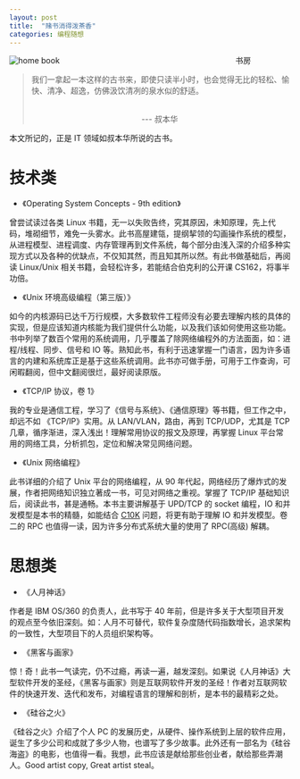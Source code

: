 ```yaml
---
layout: post
title:  "赌书消得泼茶香"
categories: 编程随想
---
```


![home book](http://7xp2eu.com1.z0.glb.clouddn.com/book_home.jpeg)
&nbsp;&nbsp;&nbsp;&nbsp;&nbsp;&nbsp;&nbsp;&nbsp;&nbsp;&nbsp;&nbsp;&nbsp;&nbsp;&nbsp;&nbsp;&nbsp;&nbsp;&nbsp;&nbsp;&nbsp;&nbsp;&nbsp;&nbsp;&nbsp;&nbsp;&nbsp;&nbsp;&nbsp;&nbsp;&nbsp;&nbsp;&nbsp;&nbsp;&nbsp;&nbsp;&nbsp;&nbsp;&nbsp;&nbsp;&nbsp;&nbsp;&nbsp;&nbsp;&nbsp;&nbsp;&nbsp;&nbsp;&nbsp;&nbsp;&nbsp;&nbsp;&nbsp;&nbsp;&nbsp;&nbsp;&nbsp;&nbsp;&nbsp;&nbsp;&nbsp;&nbsp;&nbsp;&nbsp;&nbsp;&nbsp;&nbsp;&nbsp;&nbsp;&nbsp;&nbsp;&nbsp;&nbsp;&nbsp;&nbsp;&nbsp;&nbsp;&nbsp;&nbsp; 书房


> 我们一拿起一本这样的古书来，即使只读半小时，也会觉得无比的轻松、愉快、清净、超逸，仿佛汲饮清冽的泉水似的舒适。
> 
>&nbsp;&nbsp;&nbsp;&nbsp;&nbsp;&nbsp;&nbsp;&nbsp;&nbsp;&nbsp;&nbsp;&nbsp;&nbsp;&nbsp;&nbsp;&nbsp;&nbsp;&nbsp;&nbsp;&nbsp;&nbsp;&nbsp;&nbsp;&nbsp;&nbsp;&nbsp;&nbsp;&nbsp;&nbsp;&nbsp;&nbsp;&nbsp;&nbsp;&nbsp;&nbsp;&nbsp;&nbsp;&nbsp;&nbsp;&nbsp;&nbsp;&nbsp;&nbsp;&nbsp;&nbsp;&nbsp;&nbsp;&nbsp; &nbsp;&nbsp;&nbsp;&nbsp;&nbsp;&nbsp;&nbsp;&nbsp;&nbsp;&nbsp;&nbsp;&nbsp;&nbsp;&nbsp;&nbsp;&nbsp;&nbsp;&nbsp;&nbsp;&nbsp;&nbsp;&nbsp;&nbsp;&nbsp; &nbsp;&nbsp;&nbsp;&nbsp;&nbsp;&nbsp;&nbsp;&nbsp;&nbsp;&nbsp;&nbsp;&nbsp;&nbsp;&nbsp;&nbsp;&nbsp;&nbsp;&nbsp;&nbsp;&nbsp;&nbsp;&nbsp;&nbsp;&nbsp; &nbsp;&nbsp;&nbsp;&nbsp;&nbsp;&nbsp;&nbsp;&nbsp;&nbsp;&nbsp;&nbsp;&nbsp;&nbsp;&nbsp;&nbsp;&nbsp;&nbsp;&nbsp;&nbsp;&nbsp;&nbsp;&nbsp;&nbsp;&nbsp; &nbsp;&nbsp;&nbsp;&nbsp;&nbsp;&nbsp;&nbsp;&nbsp;&nbsp;&nbsp;&nbsp;&nbsp;&nbsp;&nbsp;&nbsp;&nbsp;&nbsp;&nbsp;&nbsp;&nbsp;&nbsp;&nbsp;&nbsp;&nbsp;  --- 叔本华

本文所记的，正是 IT 领域如叔本华所说的古书。

# 技术类

- 《Operating System Concepts - 9th edition》

曾尝试读过各类 Linux 书籍，无一以失败告终，究其原因，未知原理，先上代码，堆砌细节，难免一头雾水。此书高屋建瓴，提纲挈领的勾画操作系统的模型，从进程模型、进程调度、内存管理再到文件系统，每个部分由浅入深的介绍多种实现方式以及各种的优缺点，不仅知其然，而且知其所以然。有此书做基础后，再阅读 Linux/Unix 相关书籍，会轻松许多，若能结合伯克利的公开课 CS162，将事半功倍。


- 《Unix 环境高级编程（第三版）》

如今的内核源码已达千万行规模，大多数软件工程师没有必要去理解内核的具体的实现，但是应该知道内核能为我们提供什么功能，以及我们该如何使用这些功能。书中列举了数百个常用的系统调用，几乎覆盖了除网络编程外的方法面面，如：进程/线程、同步、信号和 IO 等。熟知此书，有利于迅速掌握一门语言，因为许多语言的内建和系统库正是基于这些系统调用。此书亦可做手册，可用于工作查询，可闲暇翻阅，但中文翻阅很烂，最好阅读原版。

- 《TCP/IP 协议，卷 1》

我的专业是通信工程，学习了《信号与系统》、《通信原理》等书籍，但工作之中，却远不如 《TCP/IP》实用。从 LAN/VLAN，路由，再到 TCP/UDP，尤其是 TCP 几章，循序渐进，深入浅出！理解常用协议的报文及原理，再掌握 Linux 平台常用的网络工具，分析抓包，定位和解决常见网络问题。

- 《Unix 网络编程》

此书详细的介绍了 Unix 平台的网络编程，从 90 年代起，网络经历了爆炸式的发展，作者把网络知识独立著成一书，可见对网络之重视。掌握了 TCP/IP 基础知识后，阅读此书，甚是通畅。本书主要讲解基于 UPD/TCP 的 socket 编程，IO 和并发模型是本书的精髓，如能结合 [C10K](http://www.kegel.com/c10k.html) 问题，将更有助于理解 IO 和并发模型。卷二的 RPC 也值得一读，因为许多分布式系统大量的使用了 RPC(高级) 解耦。

# 思想类

- 《人月神话》

作者是 IBM OS/360 的负责人，此书写于 40 年前，但是许多关于大型项目开发的观点至今依旧深刻。如：人月不可替代，软件复杂度随代码指数增长，追求架构的一致性，大型项目下的人员组织架构等。
 
- 《黑客与画家》

惊！奇！此书一气读完，仍不过瘾，再读一遍，越发深刻。如果说《人月神话》大型软件开发的圣经，《黑客与画家》则是互联网软件开发的圣经！作者对互联网软件的快速开发、迭代和发布，对编程语言的理解和剖析，是本书的最精彩之处。

- 《硅谷之火》

《硅谷之火》介绍了个人 PC 的发展历史，从硬件、操作系统到上层的软件应用，诞生了多少公司和成就了多少人物，也谱写了多少故事。此外还有一部名为《硅谷海盗》的电影，也值得一看。我想，此书应该是献给那些创业者，献给那些弄潮人。Good artist copy, Great artist steal。 
